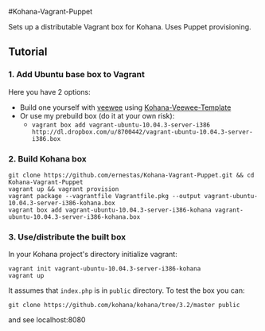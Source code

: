 #Kohana-Vagrant-Puppet

Sets up a distributable Vagrant box for Kohana. Uses Puppet provisioning.

## Tutorial

### 1. Add Ubuntu base box to Vagrant

Here you have 2 options:

* Build one yourself with [veewee](https://github.com/jedi4ever/veewee) using [Kohana-Veewee-Template](http://github.com/ernestas/Kohana-Veewee-Template)
* Or use my prebuild box (do it at your own risk):
    * `vagrant box add vagrant-ubuntu-10.04.3-server-i386 http://dl.dropbox.com/u/8700442/vagrant-ubuntu-10.04.3-server-i386.box`

### 2. Build Kohana box

    git clone https://github.com/ernestas/Kohana-Vagrant-Puppet.git && cd Kohana-Vagrant-Puppet
    vagrant up && vagrant provision
    vagrant package --vagrantfile Vagrantfile.pkg --output vagrant-ubuntu-10.04.3-server-i386-kohana.box
    vagrant box add vagrant-ubuntu-10.04.3-server-i386-kohana vagrant-ubuntu-10.04.3-server-i386-kohana.box


### 3. Use/distribute the built box

In your Kohana project's directory initialize vagrant:

    vagrant init vagrant-ubuntu-10.04.3-server-i386-kohana
    vagrant up

It assumes that `index.php` is in `public` directory. To test the box you can:

    git clone https://github.com/kohana/kohana/tree/3.2/master public

and see localhost:8080
